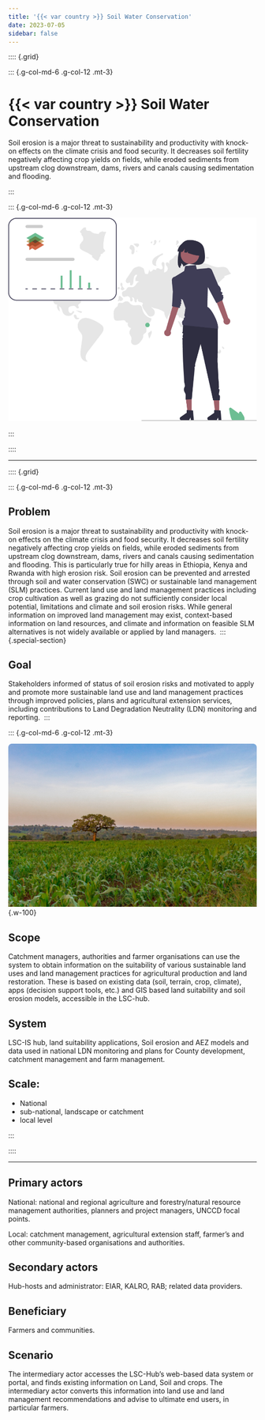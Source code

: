 ```yaml
---
title: '{{< var country >}} Soil Water Conservation'
date: 2023-07-05
sidebar: false
---
```


:::: {.grid}

::: {.g-col-md-6 .g-col-12 .mt-3}

# {{< var country >}} Soil Water Conservation

Soil erosion is a major threat to sustainability and productivity with knock-on effects on the climate crisis and food security. It decreases soil fertility negatively affecting crop yields on fields, while eroded sediments from upstream clog downstream, dams, rivers and canals causing sedimentation and flooding.

:::

::: {.g-col-md-6 .g-col-12 .mt-3}

![](../img/Kenya%20land%20soil%20crop%20data%201.svg)

:::

::::

---

:::: {.grid}

::: {.g-col-md-6 .g-col-12 .mt-3}

## Problem

Soil erosion is a major threat to sustainability and productivity with knock-on effects on the climate crisis and food security. It decreases soil fertility negatively affecting crop yields on fields, while eroded sediments from upstream clog downstream, dams, rivers and canals causing sedimentation and flooding. This is particularly true for hilly areas in Ethiopia, Kenya and Rwanda with high erosion risk. Soil erosion can be prevented and arrested through soil and water conservation (SWC) or sustainable land management (SLM) practices. Current land use and land management practices including crop cultivation as well as grazing do not sufficiently consider local potential, limitations and climate and soil erosion risks.  While general information on improved land management may exist, context-based information on land resources, and climate and information on feasible SLM alternatives is not widely available or applied by land managers. ​
​
::: {.special-section}

## Goal

Stakeholders informed of status of soil erosion risks and motivated to apply and promote more sustainable land use and land management practices through improved policies, plans and agricultural extension services, including contributions to Land Degradation Neutrality (LDN) monitoring and reporting.​
​
:::

::: {.g-col-md-6 .g-col-12 .mt-3}

![](../img/adams-korir-5gzZo_nQBIM-unsplash%201.jpg){.w-100}

## Scope

Catchment managers, authorities and farmer organisations can use the system to obtain information on the suitability of various sustainable land uses and land management practices for agricultural production and land restoration. These is based on existing data (soil, terrain, crop, climate), apps (decision support tools, etc.) and GIS based land suitability and soil erosion models, accessible in the LSC-hub.​

## System 

LSC-IS hub, land suitability applications, Soil erosion and AEZ models and data used in national LDN monitoring and plans for County development, catchment management and farm management.​

## Scale: 

- National
- sub-national, landscape or catchment
- local level​

:::

::::

---

<div class="grid">

<div class="text-light rounded bg-dark g-col-6 g-col-lg-3 px-2">

## Primary actors

National: national and regional agriculture and forestry/natural resource management authorities, planners and project managers, UNCCD focal points.​

Local: catchment management, agricultural extension staff, farmer’s and other community-based organisations and authorities.​

</div><div class="text-light rounded bg-dark g-col-6 g-col-lg-3 px-2">

## Secondary actors

Hub-hosts and administrator: EIAR, KALRO, RAB; related data providers.​

</div><div class="text-light rounded bg-dark g-col-6 g-col-lg-3 px-2">

## Beneficiary

Farmers and communities.​

</div><div class="text-light rounded bg-dark g-col-6 g-col-lg-3 px-2">

## Scenario​

The intermediary actor accesses the LSC-Hub’s web-based data system or portal, and finds existing information on Land, Soil and crops. The intermediary actor converts this information into land use and land management recommendations and advise to ultimate end users, in particular farmers.​

</div></div>

<style>
#title-block-header { display:none; }
</style>